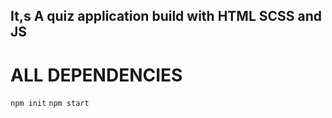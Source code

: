 ## It,s A quiz application build with HTML SCSS and JS



# ALL DEPENDENCIES
`npm init`
`npm start`
